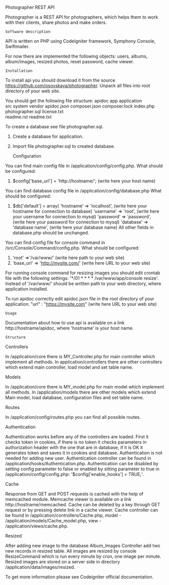 Photographer REST API


Photographer is a REST API for photographers, which helps them to work with their clients, share photos and make orders.

	Software description

API is written on PHP using CodeIgniter framework, Symphony Console, Swiftmailer.  

For now there are implemented the following objects:
users,
albums,
album/images,
resized photos,
reset password,
cache viewer.

	Installation

To install api you should download it from the source https://github.com/osovskaya/photographer.
Unpack all files into root directory of your web site. 

You should get the following file structure:
apidoc
app
application  
src
system
vendor
apidoc.json
composer.json
composer.lock
index.php   
photographer.sql 
license.txt  
readme.rst
readme.txt 

To create a database see file photographer.sql.
1. Create a database for application.
2. Import file  photographer.sql to created database.


	Configuration

You can find main config file in /application/config/config.php.
What should be configured:
1. $config['base_url'] = 'http://hostname/'; (write here your host name)

You can find database config file in /application/config/database.php
What should be configured:
1. $db['default'] = array(
	'hostname' => 'localhost', (write here your hostname for connection to database)
	'username' => 'root', (write here your username for connection to mysql)
	'password' => 'password', (write here your password for connection to mysql)
	'database' => 'database name', (write here your database name)
All other fields in database.php should be unchanged.

You can find config file for console command in /src/Console/Command/config.php.
What should be configured:
1. 'root' =>'/var/www/' (write here path to your web site)
2. 'base_url' => 'http://mysite.com/' (write here URL to your web site)

For running console command for resizing images you should edit crontab file with the following settings:
'*/01 * * * * /var/www/app/console resize'.
Instead of '/var/www/' should be written path to your web directory, where application installed.

To run apidoc correctly edit apidoc.json file in the root directory of your application:
"url" : "https://mysite.com" (write here URL to your web site)


	Usage
	
Documentation about how to use api is available on a link http://hostname/apidoc, where 'hostname' is your host name.


	Structure
	
Controllers

In /application/core there is MY_Controller.php for main controller which implement all methods.
In application/controllers there are other controllers which extend main controller, load model and set table name.

Models

In /application/core there is MY_model.php for main model which implement all methods.
In /application/models there are other models which extend Main model, load database, configuration files and set table name. 

Routes

In /application/config/routes.php you can find all possible routes.

Authentication

Authentication works before any of the controllers are loaded.
First it checks token in cookies, if there is no token it checks parameters in authorization header with the one that are in database, if it is OK it generates token and saves it in cookies and database. 
Authentication is not needed for adding new user.
Authentication controller can be found in /application/hooks/Authentication.php.
Authentication can be disabled by setting config parameter to false or enabled by sitting parameter to true in /application/config/config.php:
'$config['enable_hooks'] = TRUE;'.

Cache

Response from GET and POST requests is cached with the help of memcached module.
Memcache viewer is available on a link http://hostname/memcached.
Cache can be deleted by a key through GET request or by pressing delete link in a cache viewer.
Cache controller can be found in /application/controllers/Cache.php, model - /application/models/Cache_model.php, view - /application/views/cache.php.

Resized

After adding new image to the database Album_Images Controller add two new records in resized table.
All images are resized by console ResizeCommand which is run every minute by cron, one image per minute.
Resized images are stored on a server side in directory /application/data/images/resized.

To get more information please see Codeigniter official documentation.
